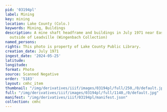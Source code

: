 ```yaml
---
pid: '03194pl'
label: Mining
key: mining
location: Lake County (Colo.)
keywords: Mining, Buildings
description: A mine shaft headframe and buildings in July 1971 near East 5th Street
  outside of Leadville (Wingenbach Collection)
named_persons: 
rights: This photo is property of Lake County Public Library.
creation_date: July 1971
ingest_date: '2024-05-25'
latitude: 
longitude: 
format: Photo
source: Scanned Negative
order: '5183'
layout: cmhc_item
thumbnail: "/img/derivatives/iiif/images/03194pl/full/250,/0/default.jpg"
full: "/img/derivatives/iiif/images/03194pl/full/1140,/0/default.jpg"
manifest: "/img/derivatives/iiif/03194pl/manifest.json"
collection: cmhc
---
```

